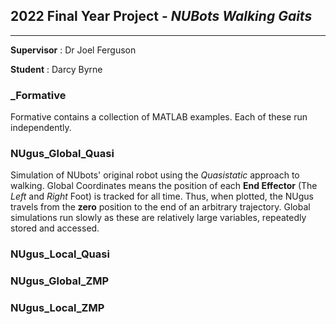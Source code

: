 ## **2022 Final Year Project** - *NUBots Walking Gaits*
***
**Supervisor**
: Dr Joel Ferguson

**Student**
: Darcy Byrne

### **_Formative**
Formative contains a collection of MATLAB examples. Each of these run independently.
### **NUgus_Global_Quasi**
Simulation of NUbots' original robot using the *Quasistatic* approach to walking. Global Coordinates means the position of each **End Effector** (The *Left* and *Right* Foot) is tracked for all time. Thus, when plotted, 
the NUgus travels from the **zero** position to the end of an arbitrary trajectory. Global simulations run slowly as these are relatively large variables, repeatedly stored and accessed.
### **NUgus_Local_Quasi**

### **NUgus_Global_ZMP**

### **NUgus_Local_ZMP**